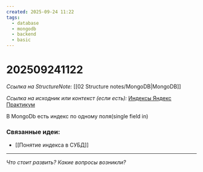 ```yaml
---
created: 2025-09-24 11:22
tags:
  - database
  - mongodb
  - backend
  - basic
---
```

# 202509241122
*Ссылка на StructureNote:* [[02 Structure notes/MongoDB|MongoDB]]

*Ссылка на исходник или контекст (если есть):* [Индексы Яндекс Практикум](https://practicum.yandex.ru/learn/backend-nodejs/courses/16b47298-e20d-4fde-9619-1ab305039a00/sprints/564238/topics/3850c616-bd4c-4c66-987e-9b4e0b0f135c/lessons/4ad26476-a188-46e9-b6d9-38486789cfe8/) 

В MongoDb есть индекс по одному поля(single field in)

### Связанные идеи:
*   [[Понятие индекса в СУБД]]
---

*Что стоит развить? Какие вопросы возникли?*